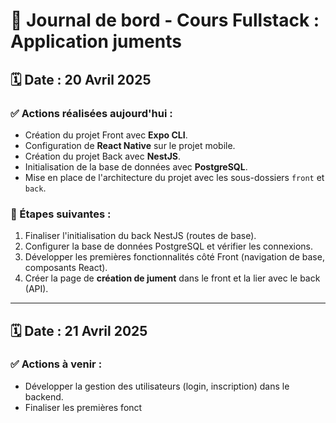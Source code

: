# 📓 Journal de bord - Cours Fullstack : Application juments

## 🗓 Date : 20 Avril 2025

### ✅ Actions réalisées aujourd'hui :

- Création du projet Front avec **Expo CLI**.
- Configuration de **React Native** sur le projet mobile.
- Création du projet Back avec **NestJS**.
- Initialisation de la base de données avec **PostgreSQL**.
- Mise en place de l'architecture du projet avec les sous-dossiers `front` et `back`.

### 🚧 Étapes suivantes :

1. Finaliser l'initialisation du back NestJS (routes de base).
2. Configurer la base de données PostgreSQL et vérifier les connexions.
3. Développer les premières fonctionnalités côté Front (navigation de base, composants React).
4. Créer la page de **création de jument** dans le front et la lier avec le back (API).

---

## 🗓 Date : 21 Avril 2025

### ✅ Actions à venir :

- Développer la gestion des utilisateurs (login, inscription) dans le backend.
- Finaliser les premières fonct